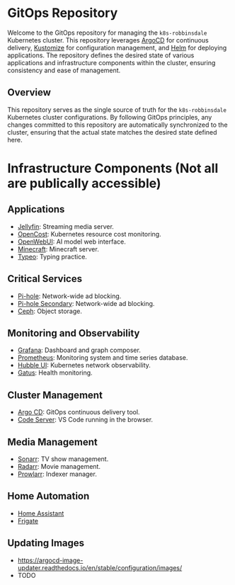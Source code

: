 # GitOps Repository
Welcome to the GitOps repository for managing the `k8s-robbinsdale` Kubernetes cluster. This repository leverages [ArgoCD](https://argo-cd.readthedocs.io/en/stable/) for continuous delivery, [Kustomize](https://kustomize.io/) for configuration management, and [Helm](https://helm.sh/) for deploying applications. The repository defines the desired state of various applications and infrastructure components within the cluster, ensuring consistency and ease of management.

## Overview
This repository serves as the single source of truth for the `k8s-robbinsdale` Kubernetes cluster configurations. By following GitOps principles, any changes committed to this repository are automatically synchronized to the cluster, ensuring that the actual state matches the desired state defined here.

# Infrastructure Components (Not all are publically accessible)

## Applications

- [Jellyfin](https://jellyfin.lukehouge.com): Streaming media server.
- [OpenCost](https://opencost.rajsingh.info): Kubernetes resource cost monitoring.
- [OpenWebUI](https://chat.rajsingh.info): AI model web interface.
- [Minecraft](https://mc.rajsingh.info): Minecraft server.
- [Typeo](https://typeo.io): Typing practice.

## Critical Services

- [Pi-hole](https://pihole.lukehouge.com/admin): Network-wide ad blocking.
- [Pi-hole Secondary](https://pihole-secondary.lukehouge.com/admin): Network-wide ad blocking.
- [Ceph](https://ceph.lukehouge.com): Object storage.

## Monitoring and Observability

- [Grafana](https://grafana.lukehouge.com): Dashboard and graph composer.
- [Prometheus](https://prometheus.lukehouge.com): Monitoring system and time series database.
- [Hubble UI](https://hubble.rajsingh.info): Kubernetes network observability.
- [Gatus](https://gatus.lukehouge.com): Health monitoring.

## Cluster Management

- [Argo CD](https://argocd.rajsingh.info): GitOps continuous delivery tool.
- [Code Server](https://code.rajsingh.info): VS Code running in the browser.

## Media Management

- [Sonarr](https://media.lukehouge.com/sonarr): TV show management.
- [Radarr](https://media.lukehouge.com/radarr): Movie management.
- [Prowlarr](https://media.lukehouge.com/prowlarr): Indexer manager.

## Home Automation

- [Home Assistant](https://homeassistant.lukehouge.com)
- [Frigate](https://frigate.lukehouge.com)


## Updating Images
- https://argocd-image-updater.readthedocs.io/en/stable/configuration/images/
- TODO

